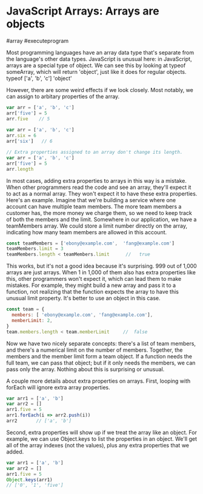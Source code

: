 # JavaScript Arrays: Arrays are objects
#array    #executeprogram

Most programming languages have an array data type that's separate from the language's other data types. JavaScript is unusual here: in JavaScript, arrays are a special type of object. We can see this by looking at typeof someArray, which will return 'object', just like it does for regular objects.
typeof ['a', 'b', 'c']
'object' 

However, there are some weird effects if we look closely. Most notably, we can assign to arbitary properties of the array.
```javascript
var arr = ['a', 'b', 'c']
arr['five'] = 5
arr.five    // 5 
 
var arr = ['a', 'b', 'c']
arr.six = 6
arr['six']   // 6 

// Extra properties assigned to an array don't change its length. 
var arr = ['a', 'b', 'c']
arr['five'] = 5
arr.length
```

In most cases, adding extra properties to arrays in this way is a mistake. When other programmers read the code and see an array, they'll expect it to act as a normal array. They won't expect it to have these extra properties.
Here's an example. Imagine that we're building a service where one account can have multiple team members. The more team members a customer has, the more money we charge them, so we need to keep track of both the members and the limit.
Somewhere in our application, we have a teamMembers array. We could store a limit number directly on the array, indicating how many team members are allowed in this account.
```javascript
const teamMembers = ['ebony@example.com',  'fang@example.com']
teamMembers.limit = 3
teamMembers.length < teamMembers.limit      //   true 
```

This works, but it's not a good idea because it's surprising. 999 out of 1,000 arrays are just arrays. When 1 in 1,000 of them also has extra properties like this, other programmers won't expect it, which can lead them to make mistakes. For example, they might build a new array and pass it to a function, not realizing that the function expects the array to have this unusual limit property. It's better to use an object in this case.
```javascript
const team = {
  members: [ 'ebony@example.com', 'fang@example.com'],
  memberLimit: 2,
}
team.members.length < team.memberLimit     //  false 
```
Now we have two nicely separate concepts: there's a list of team members, and there's a numerical limit on the number of members. Together, the members and the member limit form a team object. If a function needs the full team, we can pass that object; but if it only needs the members, we can pass only the array. Nothing about this is surprising or unusual.

A couple more details about extra properties on arrays. First, looping with forEach will ignore extra array properties.
```javascript
var arr1 = ['a', 'b']
var arr2 = []
arr1.five = 5
arr1.forEach(i => arr2.push(i))
arr2       // ['a', 'b'] 
```
Second, extra properties will show up if we treat the array like an object. For example, we can use Object.keys to list the properties in an object. We'll get all of the array indexes (not the values), plus any extra properties that we added.
```javascript
var arr1 = ['a', 'b']
var arr2 = []
arr1.five = 5
Object.keys(arr1)
// ['0', '1', 'five']
``` 
